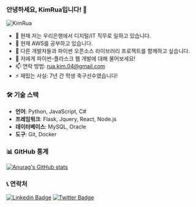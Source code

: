 ### 안녕하세요, KimRua입니다! 👋

<p align="left"> 
  <img src="https://komarev.com/ghpvc/?username=KimRua&label=Profile%20views&color=0e75b6&style=flat" alt="KimRua" /> 
</p>

- 🔭 현재 저는 우리은행에서 디지털/IT 직무로 일하고 있습니다.
- 🌱 현재 AWS를 공부하고 있습니다.
- 👯 다른 개발자들과 파이썬 오픈소스 라이브러리 프로젝트를 함께하고 싶습니다.
- 💬 저에게 파이썬-플라스크 웹 개발에 대해 물어보세요!
- 📫 연락 방법: rua.kim.04@gmail.com
- ⚡ 재밌는 사실: 7년 간 학생 축구선수였습니다!

### 🛠 기술 스택

- **언어**: Python, JavaScript, C#
- **프레임워크**: Flask, Jquery, React, Node.js
- **데이터베이스**: MySQL, Oracle
- **도구**: Git, Docker

### 📊 GitHub 통계

[![Anurag's GitHub stats](https://github-readme-stats.vercel.app/api?username=KimRua&show_icons=true&theme=radical)](https://github.com/anuraghazra/github-readme-stats)

### 📞 연락처

[![Linkedin Badge](https://img.shields.io/badge/-YOUR_LINKEDIN_USERNAME-blue?style=flat-square&logo=Linkedin&logoColor=white&link=https://www.linkedin.com/in/YOUR_LINKEDIN_USERNAME/)](https://www.linkedin.com/in/YOUR_LINKEDIN_USERNAME/)
[![Twitter Badge](https://img.shields.io/badge/-YOUR_TWITTER_USERNAME-1ca0f1?style=flat-square&logo=twitter&logoColor=white&link=https://twitter.com/YOUR_TWITTER_USERNAME)](https://twitter.com/YOUR_TWITTER_USERNAME)

